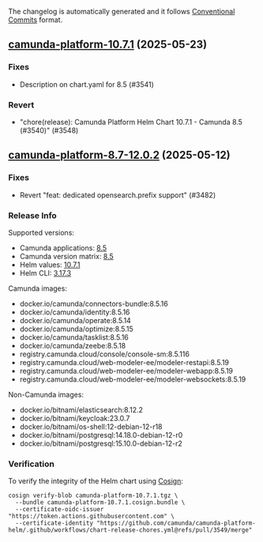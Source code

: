 The changelog is automatically generated and it follows [Conventional Commits](https://www.conventionalcommits.org/en/v1.0.0/) format.

## [camunda-platform-10.7.1](https://github.com/camunda/camunda-platform-helm/releases/tag/camunda-platform-10.7.1) (2025-05-23)

### Fixes

- Description on chart.yaml for 8.5  (#3541)

### Revert

- "chore(release): Camunda Platform Helm Chart 10.7.1 - Camunda 8.5 (#3540)" (#3548)


## [camunda-platform-8.7-12.0.2](https://github.com/camunda/camunda-platform-helm/releases/tag/camunda-platform-8.7-12.0.2) (2025-05-12)

### Fixes

- Revert "feat: dedicated opensearch.prefix support" (#3482)

<!-- generated by git-cliff -->
### Release Info

Supported versions:

- Camunda applications: [8.5](https://github.com/camunda/camunda/releases?q=tag%3A8.5&expanded=true)
- Camunda version matrix: [8.5](https://helm.camunda.io/camunda-platform/version-matrix/camunda-8.5)
- Helm values: [10.7.1](https://artifacthub.io/packages/helm/camunda/camunda-platform/10.7.1#parameters)
- Helm CLI: [3.17.3](https://github.com/helm/helm/releases/tag/v3.17.3)

Camunda images:

- docker.io/camunda/connectors-bundle:8.5.16
- docker.io/camunda/identity:8.5.16
- docker.io/camunda/operate:8.5.14
- docker.io/camunda/optimize:8.5.15
- docker.io/camunda/tasklist:8.5.16
- docker.io/camunda/zeebe:8.5.18
- registry.camunda.cloud/console/console-sm:8.5.116
- registry.camunda.cloud/web-modeler-ee/modeler-restapi:8.5.19
- registry.camunda.cloud/web-modeler-ee/modeler-webapp:8.5.19
- registry.camunda.cloud/web-modeler-ee/modeler-websockets:8.5.19

Non-Camunda images:

- docker.io/bitnami/elasticsearch:8.12.2
- docker.io/bitnami/keycloak:23.0.7
- docker.io/bitnami/os-shell:12-debian-12-r18
- docker.io/bitnami/postgresql:14.18.0-debian-12-r0
- docker.io/bitnami/postgresql:15.10.0-debian-12-r2

### Verification

To verify the integrity of the Helm chart using [Cosign](https://docs.sigstore.dev/signing/quickstart/):

```shell
cosign verify-blob camunda-platform-10.7.1.tgz \
  --bundle camunda-platform-10.7.1.cosign.bundle \
  --certificate-oidc-issuer "https://token.actions.githubusercontent.com" \
  --certificate-identity "https://github.com/camunda/camunda-platform-helm/.github/workflows/chart-release-chores.yml@refs/pull/3549/merge"
```

